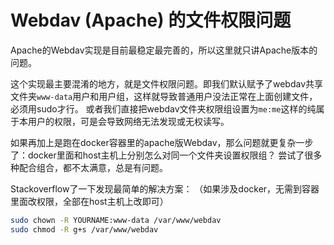 # Webdav (Apache) 的文件权限问题

Apache的Webdav实现是目前最稳定最完善的，所以这里就只讲Apache版本的问题。

这个实现最主要混淆的地方，就是文件权限问题。即我们默认赋予了webdav共享文件夹`www-data`用户和用户组，这样就导致普通用户没法正常在上面创建文件，必须用sudo才行。
或者我们直接把webdav文件夹权限组设置为`me:me`这样的纯属于本用户的权限，可是会导致网络无法发现或无权读写。

如果再加上是跑在docker容器里的apache版Webdav，那么问题就更复杂一步了：docker里面和host主机上分别怎么对同一个文件夹设置权限组？
尝试了很多种配合组合，都不太满意，总是有问题。

Stackoverflow了一下发现最简单的解决方案：
（如果涉及docker，无需到容器里面改权限，全部在host主机上改即可）
```sh
sudo chown -R YOURNAME:www-data /var/www/webdav
sudo chmod -R g+s /var/www/webdav
```

